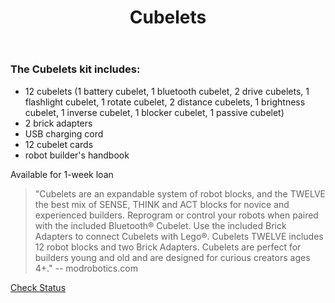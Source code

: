 ﻿---
layout: post
title: Cubelets
categories: jekyll update
img: cubelets.jpg 
---
### The Cubelets kit includes:

- 12 cubelets (1 battery cubelet, 1 bluetooth cubelet, 2 drive cubelets, 1 flashlight cubelet, 1 rotate cubelet, 2 distance cubelets, 1 brightness cubelet, 1 inverse cubelet, 1 blocker cubelet, 1 passive cubelet)
- 2 brick adapters
- USB charging cord
- 12 cubelet cards
- robot builder's handbook

Available for 1-week loan

>"Cubelets are an expandable system of robot blocks, and the TWELVE the best mix of SENSE, THINK and ACT blocks for novice and experienced builders. Reprogram or control your robots when paired with the included Bluetooth® Cubelet. Use the included Brick Adapters to connect Cubelets with Lego®. Cubelets TWELVE includes 12 robot blocks and two Brick Adapters. Cubelets are perfect for builders young and old and are designed for curious creators ages 4+." -- modrobotics.com


<a href="https://vufind.carli.illinois.edu/vf-dpu/Record/dpu_1231761" target="_blank" class="btn btn-primary btn-lg">Check Status</a>

